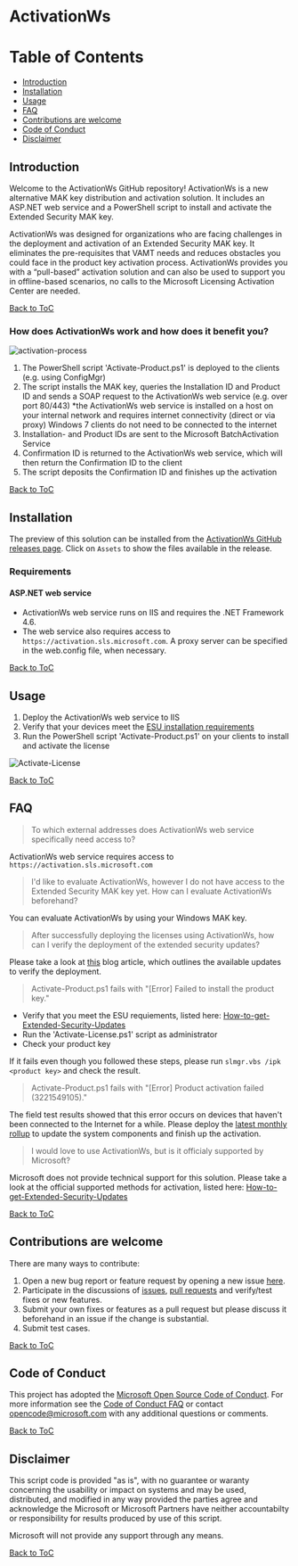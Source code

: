 # ActivationWs

# Table of Contents
<!-- toc -->
- [Introduction](#introduction)
- [Installation](#installation)
- [Usage](#usage)
- [FAQ](#faq)
- [Contributions are welcome](#contributions-are-welcome)
- [Code of Conduct](#code-of-conduct)
- [Disclaimer](#disclaimer)

## Introduction

Welcome to the ActivationWs GitHub repository! ActivationWs is a new alternative MAK key distribution and activation solution. It includes an ASP.NET web service and a PowerShell script to install and activate the Extended Security MAK key. 

ActivationWs was designed for organizations who are facing challenges in the deployment and activation of an Extended Security MAK key. It eliminates the pre-requisites that VAMT needs and reduces obstacles you could face in the product key activation process. ActivationWs provides you with a “pull-based” activation solution and can also be used to support you in offline-based scenarios, no calls to the Microsoft Licensing Activation Center are needed.

[Back to ToC](#table-of-contents)

### How does ActivationWs work and how does it benefit you?

![activation-process](https://github.com/dadorner-msft/ActivationWs/blob/master/doc/images/activation-process.png) 
 
1. The PowerShell script 'Activate-Product.ps1' is deployed to the clients (e.g. using ConfigMgr)
2. The script installs the MAK key, queries the Installation ID and Product ID and sends a SOAP request to the ActivationWs web service (e.g. over port 80/443)
*the ActivationWs web service is installed on a host on your internal network and requires internet connectivity (direct or via proxy) Windows 7 clients do not need to be connected to the internet
3. Installation- and Product IDs are sent to the Microsoft BatchActivation Service
4. Confirmation ID is returned to the ActivationWs web service, which will then return the Confirmation ID to the client
5. The script deposits the Confirmation ID and finishes up the activation

[Back to ToC](#table-of-contents)

## Installation
The preview of this solution can be installed from the [ActivationWs GitHub releases page](https://github.com/dadorner-msft/ActivationWs/releases). Click on `Assets` to show the files available in the release.

### Requirements

#### ASP.NET web service
- ActivationWs web service runs on IIS and requires the .NET Framework 4.6.
- The web service also requires access to `https://activation.sls.microsoft.com`. A proxy server can be specified in the web.config file, when necessary.

[Back to ToC](#table-of-contents)

## Usage

1. Deploy the ActivationWs web service to IIS
2. Verify that your devices meet the [ESU installation requirements](https://techcommunity.microsoft.com/t5/Windows-IT-Pro-Blog/How-to-get-Extended-Security-Updates-for-eligible-Windows/ba-p/917807)
3. Run the PowerShell script 'Activate-Product.ps1' on your clients to install and activate the license

![Activate-License](https://github.com/dadorner-msft/activationws/blob/master/doc/images/Activate-License-v0.15.2.gif)

[Back to ToC](#table-of-contents)

## FAQ

> To which external addresses does ActivationWs web service specifically need access to?

ActivationWs web service requires access to `https://activation.sls.microsoft.com`

> I'd like to evaluate ActivationWs, however I do not have access to the Extended Security MAK key yet. How can I evaluate ActivationWs beforehand?

You can evaluate ActivationWs by using your Windows MAK key.

> After successfully deploying the licenses using ActivationWs, how can I verify the deployment of the extended security updates?

Please take a look at [this](https://techcommunity.microsoft.com/t5/Windows-IT-Pro-Blog/How-to-get-Extended-Security-Updates-for-eligible-Windows/ba-p/917807) blog article, which outlines the available updates to verify the deployment.

> Activate-Product.ps1 fails with "[Error] Failed to install the product key."

- Verify that you meet the ESU requiements, listed here: [How-to-get-Extended-Security-Updates](https://techcommunity.microsoft.com/t5/Windows-IT-Pro-Blog/How-to-get-Extended-Security-Updates-for-eligible-Windows/ba-p/917807)
- Run the 'Activate-License.ps1' script as administrator
- Check your product key

If it fails even though you followed these steps, please run `slmgr.vbs /ipk <product key>` and check the result.

> Activate-Product.ps1 fails with "[Error] Product activation failed (3221549105)."

The field test results showed that this error occurs on devices that haven't been connected to the Internet for a while. Please deploy the [latest monthly rollup](https://www.catalog.update.microsoft.com/Search.aspx?q=2019-12%20Security%20Monthly%20Quality%20Rollup) to update the system components and finish up the activation.

> I would love to use ActivationWs, but is it officialy supported by Microsoft?

Microsoft does not provide technical support for this solution. Please take a look at the official supported methods for activation, listed here: [How-to-get-Extended-Security-Updates](https://techcommunity.microsoft.com/t5/Windows-IT-Pro-Blog/How-to-get-Extended-Security-Updates-for-eligible-Windows/ba-p/917807)

[Back to ToC](#table-of-contents)

## Contributions are welcome

There are many ways to contribute:

1. Open a new bug report or feature request by opening a new issue [here](https://github.com/dadorner-msft/ActivationWs/issues/new/choose).
2. Participate in the discussions of [issues](https://github.com/dadorner-msft/ActivationWs/issues), [pull requests](https://github.com/dadorner-msft/ActivationWs/pulls) and verify/test fixes or new features.
3. Submit your own fixes or features as a pull request but please discuss it beforehand in an issue if the change is substantial.
4. Submit test cases.

[Back to ToC](#table-of-contents)

## Code of Conduct

This project has adopted the [Microsoft Open Source Code of Conduct][conduct-code]. For more information see the [Code of Conduct FAQ][conduct-FAQ] or contact [opencode@microsoft.com][conduct-email] with any additional questions or comments.

[conduct-code]: https://opensource.microsoft.com/codeofconduct/ 
[conduct-FAQ]: https://opensource.microsoft.com/codeofconduct/faq/
[conduct-email]: mailto:opencode@microsoft.com

[Back to ToC](#table-of-contents)

## Disclaimer

This script code is provided "as is", with no guarantee or waranty concerning the usability or impact on systems and may be used, distributed, and modified in any way provided the parties agree and acknowledge the Microsoft or Microsoft Partners have neither accountabilty or responsibility for results produced by use of this script.

Microsoft will not provide any support through any means.

[Back to ToC](#table-of-contents)
